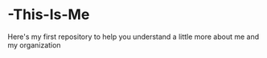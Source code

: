 # -This-Is-Me
Here's my first repository to help you understand a little more about me and my organization
